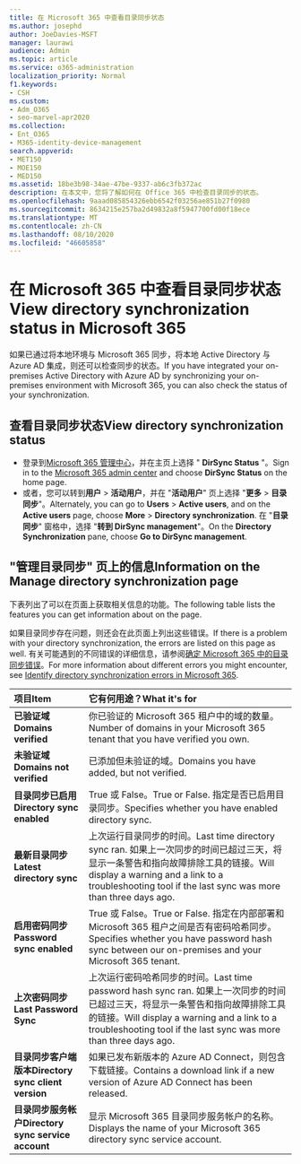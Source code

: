 ```yaml
---
title: 在 Microsoft 365 中查看目录同步状态
ms.author: josephd
author: JoeDavies-MSFT
manager: laurawi
audience: Admin
ms.topic: article
ms.service: o365-administration
localization_priority: Normal
f1.keywords:
- CSH
ms.custom:
- Adm_O365
- seo-marvel-apr2020
ms.collection:
- Ent_O365
- M365-identity-device-management
search.appverid:
- MET150
- MOE150
- MED150
ms.assetid: 18be3b98-34ae-47be-9337-ab6c3fb372ac
description: 在本文中，您将了解如何在 Office 365 中检查目录同步的状态。
ms.openlocfilehash: 9aaad085854326ebb6542f03256ae851b27f0980
ms.sourcegitcommit: 8634215e257ba2d49832a8f5947700fd00f18ece
ms.translationtype: MT
ms.contentlocale: zh-CN
ms.lasthandoff: 08/10/2020
ms.locfileid: "46605858"
---
```

# <a name="view-directory-synchronization-status-in-microsoft-365"></a><span data-ttu-id="5039e-103">在 Microsoft 365 中查看目录同步状态</span><span class="sxs-lookup"><span data-stu-id="5039e-103">View directory synchronization status in Microsoft 365</span></span>

<span data-ttu-id="5039e-104">如果已通过将本地环境与 Microsoft 365 同步，将本地 Active Directory 与 Azure AD 集成，则还可以检查同步的状态。</span><span class="sxs-lookup"><span data-stu-id="5039e-104">If you have integrated your on-premises Active Directory with Azure AD by synchronizing your on-premises environment with Microsoft 365, you can also check the status of your synchronization.</span></span>
  
## <a name="view-directory-synchronization-status"></a><span data-ttu-id="5039e-105">查看目录同步状态</span><span class="sxs-lookup"><span data-stu-id="5039e-105">View directory synchronization status</span></span>

- <span data-ttu-id="5039e-106">登录到[Microsoft 365 管理中心](https://admin.microsoft.com)，并在主页上选择 " **DirSync Status** "。</span><span class="sxs-lookup"><span data-stu-id="5039e-106">Sign in to the [Microsoft 365 admin center](https://admin.microsoft.com) and choose **DirSync Status** on the home page.</span></span>
- <span data-ttu-id="5039e-107">或者，您可以转到**用户** \> **活动用户**，并在 "**活动用户**" 页上选择 "**更多** \> **目录同步**"。</span><span class="sxs-lookup"><span data-stu-id="5039e-107">Alternately, you can go to **Users** \> **Active users**, and on the **Active users** page, choose **More** \> **Directory synchronization**.</span></span> <span data-ttu-id="5039e-108">在 "**目录同步**" 窗格中，选择 "**转到 DirSync management**"。</span><span class="sxs-lookup"><span data-stu-id="5039e-108">On the **Directory Synchronization** pane, choose **Go to DirSync management**.</span></span>

## <a name="information-on-the-manage-directory-synchronization-page"></a><span data-ttu-id="5039e-109">"管理目录同步" 页上的信息</span><span class="sxs-lookup"><span data-stu-id="5039e-109">Information on the Manage directory synchronization page</span></span>

<span data-ttu-id="5039e-110">下表列出了可以在页面上获取相关信息的功能。</span><span class="sxs-lookup"><span data-stu-id="5039e-110">The following table lists the features you can get information about on the page.</span></span>
  
<span data-ttu-id="5039e-111">如果目录同步存在问题，则还会在此页面上列出这些错误。</span><span class="sxs-lookup"><span data-stu-id="5039e-111">If there is a problem with your directory synchronization, the errors are listed on this page as well.</span></span> <span data-ttu-id="5039e-112">有关可能遇到的不同错误的详细信息，请参阅[确定 Microsoft 365 中的目录同步错误](identify-directory-synchronization-errors.md)。</span><span class="sxs-lookup"><span data-stu-id="5039e-112">For more information about different errors you might encounter, see [Identify directory synchronization errors in Microsoft 365](identify-directory-synchronization-errors.md).</span></span>
  
|<span data-ttu-id="5039e-113">**项目**</span><span class="sxs-lookup"><span data-stu-id="5039e-113">**Item**</span></span>|<span data-ttu-id="5039e-114">**它有何用途？**</span><span class="sxs-lookup"><span data-stu-id="5039e-114">**What it's for**</span></span>|
|:-----|:-----|
|<span data-ttu-id="5039e-115">**已验证域**</span><span class="sxs-lookup"><span data-stu-id="5039e-115">**Domains verified**</span></span> | <span data-ttu-id="5039e-116">你已验证的 Microsoft 365 租户中的域的数量。</span><span class="sxs-lookup"><span data-stu-id="5039e-116">Number of domains in your Microsoft 365 tenant that you have verified you own.</span></span> |
|<span data-ttu-id="5039e-117">**未验证域**</span><span class="sxs-lookup"><span data-stu-id="5039e-117">**Domains not verified**</span></span> | <span data-ttu-id="5039e-118">已添加但未验证的域。</span><span class="sxs-lookup"><span data-stu-id="5039e-118">Domains you have added, but not verified.</span></span> |
|<span data-ttu-id="5039e-119">**目录同步已启用**</span><span class="sxs-lookup"><span data-stu-id="5039e-119">**Directory sync enabled**</span></span> |<span data-ttu-id="5039e-120">True 或 False。</span><span class="sxs-lookup"><span data-stu-id="5039e-120">True or False.</span></span> <span data-ttu-id="5039e-121">指定是否已启用目录同步。</span><span class="sxs-lookup"><span data-stu-id="5039e-121">Specifies whether you have enabled directory sync.</span></span> |
|<span data-ttu-id="5039e-122">**最新目录同步**</span><span class="sxs-lookup"><span data-stu-id="5039e-122">**Latest directory sync**</span></span> | <span data-ttu-id="5039e-123">上次运行目录同步的时间。</span><span class="sxs-lookup"><span data-stu-id="5039e-123">Last time directory sync ran.</span></span> <span data-ttu-id="5039e-124">如果上一次同步的时间已超过三天，将显示一条警告和指向故障排除工具的链接。</span><span class="sxs-lookup"><span data-stu-id="5039e-124">Will display a warning and a link to a troubleshooting tool if the last sync was more than three days ago.</span></span> |
|<span data-ttu-id="5039e-125">**启用密码同步**</span><span class="sxs-lookup"><span data-stu-id="5039e-125">**Password sync enabled**</span></span> | <span data-ttu-id="5039e-126">True 或 False。</span><span class="sxs-lookup"><span data-stu-id="5039e-126">True or False.</span></span> <span data-ttu-id="5039e-127">指定在内部部署和 Microsoft 365 租户之间是否有密码哈希同步。</span><span class="sxs-lookup"><span data-stu-id="5039e-127">Specifies whether you have password hash sync between our on-premises and your Microsoft 365 tenant.</span></span> |
|<span data-ttu-id="5039e-128">**上次密码同步**</span><span class="sxs-lookup"><span data-stu-id="5039e-128">**Last Password Sync**</span></span> | <span data-ttu-id="5039e-129">上次运行密码哈希同步的时间。</span><span class="sxs-lookup"><span data-stu-id="5039e-129">Last time password hash sync ran.</span></span> <span data-ttu-id="5039e-130">如果上一次同步的时间已超过三天，将显示一条警告和指向故障排除工具的链接。</span><span class="sxs-lookup"><span data-stu-id="5039e-130">Will display a warning and a link to a troubleshooting tool if the last sync was more than three days ago.</span></span> |
|<span data-ttu-id="5039e-131">**目录同步客户端版本**</span><span class="sxs-lookup"><span data-stu-id="5039e-131">**Directory sync client version**</span></span> | <span data-ttu-id="5039e-132">如果已发布新版本的 Azure AD Connect，则包含下载链接。</span><span class="sxs-lookup"><span data-stu-id="5039e-132">Contains a download link if a new version of Azure AD Connect has been released.</span></span> |
|<span data-ttu-id="5039e-133">**目录同步服务帐户**</span><span class="sxs-lookup"><span data-stu-id="5039e-133">**Directory sync service account**</span></span> | <span data-ttu-id="5039e-134">显示 Microsoft 365 目录同步服务帐户的名称。</span><span class="sxs-lookup"><span data-stu-id="5039e-134">Displays the name of your Microsoft 365 directory sync service account.</span></span> |